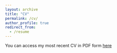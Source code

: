 ```yaml
---
layout: archive
title: "CV"
permalink: /cv/
author_profile: true
redirect_from:
  - /resume
---
```



You can access my most recent CV in PDF form [here](../files/CindyPang_CV_updated_05_02_23.pdf)